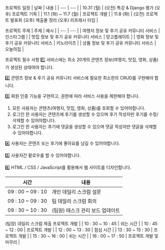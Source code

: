 프로젝트 일정
| 날짜 | 내용 |
| --- | --- |
| 10.31 (월)  | (오전) 특강 & Django 평가 
(오후) 프로젝트 기획 |
| 11.1 (화) ~ 11.7 (월) | 프로젝트 개발 |
| 11.8 (화) | (오전) 프로젝트 발표회
(오후) 제출물 정리
(오후) 리프레시 타임 |

프로젝트 주제
| 주제 | 예시 |
| --- | --- |
| 여행지 정보 및 후기 공유 커뮤니티 서비스  | 인스타그램 |
| 맛집 정보 및 후기 공유 커뮤니티 서비스 | 망고플레이트 |
| 영화 정보 및 후기 공유 커뮤니티 서비스 | 키노라이츠 |
| 상품 정보 및 후기 공유 커뮤니티 서비스 | 오늘의집 |

프로젝트 필수 사항
1️⃣ 서비스에는 최소 20개의 콘텐츠 정보(여행지, 맛집, 영화, 상품)가 생성된 상태여야 합니다.

2️⃣ 콘텐츠 정보 & 후기 공유 커뮤니티 서비스에 필요한 최소한의 CRUD를 구현해야 합니다.

3️⃣ 회원 인증 기능을 구현하고, 권한에 따라 서비스 사용을 제한해야 합니다.

1. 모든 사용자는 콘텐츠(여행지, 맛집, 영화, 상품)를 조회할 수 있어야합니다.
2. 로그인 한 사용자는 콘텐츠에 후기를 생성할 수 있으며 후기 작성자만 후기를 수정/삭제할 수 있어야합니다.
3. 로그인 한 사용자는 후기에 댓글을 생성할 수 있으며 댓글 작성자만 댓글을 삭제할 수 있어야합니다.

4️⃣ 사용자는 콘텐츠 또는 후기에 좋아요를 남길 수 있어야합니다.

5️⃣ 사용자간 팔로우를 할 수 있어야합니다.

6️⃣ HTML / CSS / JavaScript를 활용해서 웹 사이트를 디자인합니다.

| 시간 | 내용 |
| --- | --- |
| 09 : 00 ~ 09 : 10 | 개인 데일리 스크럼 설문 |
| 09 : 10 ~ 09 : 30 | 팀 데일리 스크럼 회의 |
| 09 : 30 ~ 10 : 30 | (팀원) 태스크 관리 보드 업데이트
(팀장) 데일리 스크럼  제출
프로젝트 개발 |
| 10 : 30 ~ 10 : 45 | 쉬는 시간 |
| 10 : 45 ~ 12 : 00 | 프로젝트 개발 |
| 12 : 00 ~ 13 : 30 | 점심 시간 |
| 13 : 30 ~ 15 : 30 | 프로젝트 개발 |
| 15 : 30 ~ 16 : 00 | 쉬는 시간 |
| 16 : 00 ~ 17 : 50 | 프로젝트 개발 및 마무리 |
